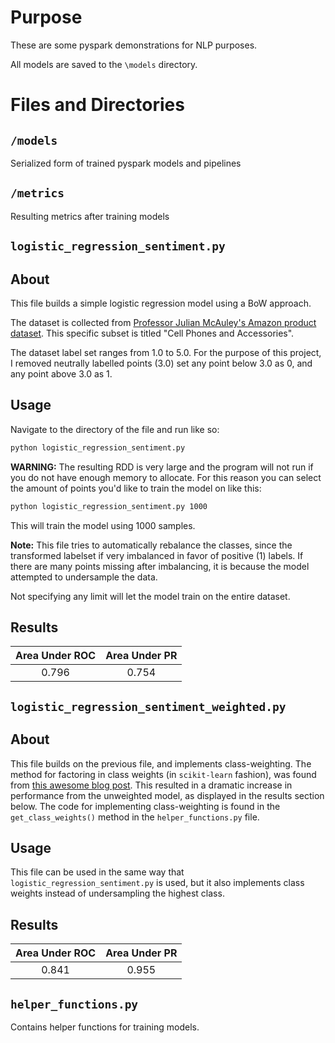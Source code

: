 # Purpose
These are some pyspark demonstrations for NLP purposes.

All models are saved to the `\models` directory. 
# Files and Directories

## `/models`

Serialized form of trained pyspark models and pipelines

## `/metrics`

Resulting metrics after training models

## `logistic_regression_sentiment.py`

## About

This file builds a simple logistic regression model using a BoW approach. 

The dataset is collected from [Professor Julian McAuley's Amazon product dataset](https://jmcauley.ucsd.edu/data/amazon/). This specific subset is titled "Cell Phones and Accessories". 

The dataset label set ranges from 1.0 to 5.0. For the purpose of this project, I removed neutrally labelled points (3.0) set any point below 3.0 as 0, and any point above 3.0 as 1. 

## Usage

Navigate to the directory of the file and run like so:

``` bash
python logistic_regression_sentiment.py
```
**WARNING:** The resulting RDD is very large and the program will not run if you do not have enough memory to allocate. For this reason you can select the amount of points you'd like to train the model on like this:

``` bash
python logistic_regression_sentiment.py 1000
```

This will train the model using 1000 samples. 

**Note:** This file tries to automatically rebalance the classes, since the transformed labelset if very imbalanced in favor of positive (1) labels. If there are many points missing after imbalancing, it is because the model attempted to undersample the data.

Not specifying any limit will let the model train on the entire dataset. 

## Results

| Area Under ROC | Area Under PR |
|:--------------:|:-------------:|
|      0.796     |     0.754     |


## `logistic_regression_sentiment_weighted.py`

## About

This file builds on the previous file, and implements class-weighting. The method for factoring in class weights (in `scikit-learn` fashion), was found from [this awesome blog post](https://danvatterott.com/blog/2019/11/18/balancing-model-weights-in-pyspark/). This resulted in a dramatic increase in performance from the unweighted model, as displayed in the results section below. The code for implementing class-weighting is found in the `get_class_weights()` method in the `helper_functions.py` file. 

## Usage

This file can be used in the same way that `logistic_regression_sentiment.py` is used, but it also implements class weights instead of undersampling the highest class. 

## Results

| Area Under ROC | Area Under PR |
|:--------------:|:-------------:|
|      0.841    |     0.955     |

## `helper_functions.py`

Contains helper functions for training models. 

